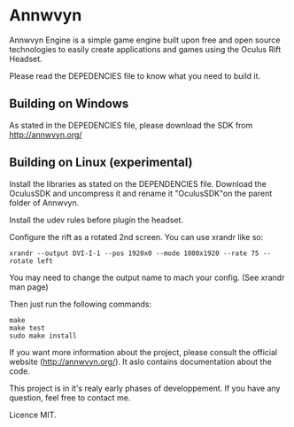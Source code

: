 Annwvyn
=======

Annwvyn Engine is a simple game engine built upon free and open source technologies to easily create applications and games using the Oculus Rift Headset.

Please read the DEPEDENCIES file to know what you need to build it.



Building on Windows
-------------------

As stated in the DEPEDENCIES file, please download the SDK from http://annwvyn.org/


Building on Linux (experimental)
-----------------

Install the libraries as stated on the DEPENDENCIES file. Download the OculusSDK and uncompress it and rename it "OculusSDK"on the parent folder of Annwvyn.

Install the udev rules before plugin the headset.

Configure the rift as a rotated 2nd screen. You can use xrandr like so:

```
xrandr --output DVI-I-1 --pos 1920x0 --mode 1080x1920 --rate 75 --rotate left
```

You may need to change the output name to mach your config. (See xrandr man page)

Then just run the following commands:
```
make
make test
sudo make install
```

If you want more information about the project, please consult the official website (http://annwvyn.org/). It aslo contains documentation about the code.

This project is in it's realy early phases of developpement. If you have any question, feel free to contact me.

Licence MIT.

